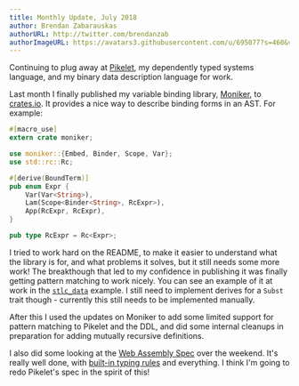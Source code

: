 ```yaml
---
title: Monthly Update, July 2018
author: Brendan Zabarauskas
authorURL: http://twitter.com/brendanzab
authorImageURL: https://avatars3.githubusercontent.com/u/695077?s=460&v=4
---
```


Continuing to plug away at [Pikelet](https://github.com/pikelet-lang/pikelet), my dependently typed systems language, and my binary data description language for work.

Last month I finally published my variable binding library, [Moniker](https://github.com/brendanzab/moniker), to [crates.io](https://crates.io/crates/moniker). It provides a nice way to describe binding forms in an AST. For example:

<!--truncate-->

```rust
#[macro_use]
extern crate moniker;

use moniker::{Embed, Binder, Scope, Var};
use std::rc::Rc;

#[derive(BoundTerm)]
pub enum Expr {
    Var(Var<String>),
    Lam(Scope<Binder<String>, RcExpr>),
    App(RcExpr, RcExpr),
}

pub type RcExpr = Rc<Expr>;
```

I tried to work hard on the README, to make it easier to understand what the library is for, and what problems it solves, but it still needs some more work! The breakthough that led to my confidence in publishing it was finally getting pattern matching to work nicely. You can see an example of it at work in the [`stlc_data`](https://github.com/brendanzab/moniker/blob/master/moniker/examples/stlc_data.rs) example. I still need to implement derives for a `Subst` trait though - currently this still needs to be implemented manually.

After this I used the updates on Moniker to add some limited support for pattern matching to Pikelet and the DDL, and did some internal cleanups in preparation for adding mutually recursive definitions.

I also did some looking at the [Web Assembly Spec](https://webassembly.github.io/spec/core/index.html) over the weekend. It's really well done, with [built-in typing rules](https://webassembly.github.io/spec/core/appendix/index-rules.html#index-rules) and everything. I think I'm going to redo Pikelet's spec in the spirit of this!
